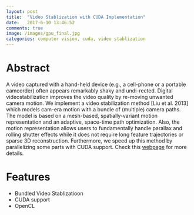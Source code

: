 ```yaml
---
layout: post
title:  "Video Stablization with CUDA Implementation"
date:   2017-6-10 13:46:52
comments: true
image: /images/gpu_final.jpg
categories: computer vision, cuda, video stablization
---
```


# Abstract

A video captured with a hand-held device (e.g., a cell-phone or a portable camcorder) often appears remarkably shaky and undi-rected. Digital videostabilization improves the video quality by re-moving unwanted camera motion. We implement a video stabilization method [Liu et al. 2013] which models cam-era motion with a bundle of (multiple) camera paths. The model is based on a mesh-based, spatially-variant motion representation and an adaptive, space-time path optimization. Also, the motion representation allows users to fundamentally handle parallax and rolling shutter effects while it does not require long feature trajectories or sparse 3D reconstruction. Furthermore, we speed up this method by parallelizing some parts with CUDA support. Check this [webpage](https://naughtychen.cc/GPU_Final/) for more details.

# Features
- Bundled Video Stablizatioon
- CUDA support
- OpenCL